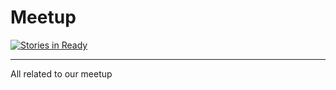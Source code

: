 # Meetup

[![Stories in Ready](https://badge.waffle.io/j4Guanatos/Meetup.png?label=ready&title=Ready)](http://waffle.io/j4Guanatos/Meetup)

* * * * * *

All related to our meetup
